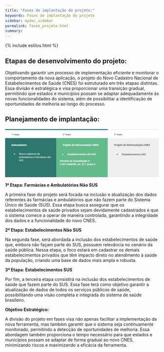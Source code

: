 ```yaml
---
title: "Fases de implantação do projeto:"
keywords: Fases de implantação do projeto
sidebar: mydoc_sidebar
permalink: fases_projeto.html
summary: 
---
```


{% include estilos.html %}

## Etapas de desenvolvimento do projeto:

Objetivando garantir um processo de implementação eficiente e monitorar o comportamento da nova aplicação, o projeto do Novo Cadastro Nacional de Estabelecimentos de Saúde (CNES) foi estruturado em três etapas distintas. Essa divisão é estratégica e visa proporcionar uma transição gradual, permitindo que estados e municípios possam se adaptar adequadamente às novas funcionalidades do sistema, além de possibilitar a identificação de oportunidades de melhoria ao longo do processo.

## Planejamento de implantação:

![Fases do projeto](../imagens/fases_de_implantacao.PNG)

**1ª Etapa: Farmácias e Ambulatórios Não SUS**

A primeira fase do projeto será focada na inclusão e atualização dos dados referentes às farmácias e ambulatórios que não fazem parte do Sistema Único de Saúde (SUS). Essa etapa busca assegurar que os estabelecimentos de saúde privados sejam devidamente cadastrados e que o sistema comece a operar de maneira controlada, garantindo a integridade dos dados e a funcionalidade do novo CNES.

**2ª Etapa: Estabelecimentos Não SUS**

Na segunda fase, será abordada a inclusão dos estabelecimentos de saúde que, embora não façam parte do SUS, possuem relevância no cenário da saúde pública. Nessa etapa, o foco estará em cadastrar os demais estabelecimentos privados que têm impacto direto no atendimento à saúde da população, criando uma base de dados mais ampla e robusta.

**3ª Etapa: Estabelecimentos SUS**

Por fim, a terceira etapa consistirá na inclusão dos estabelecimentos de saúde que fazem parte do SUS. Essa fase terá como objetivo garantir a atualização de dados de todos os serviços públicos de saúde, possibilitando uma visão completa e integrada do sistema de saúde brasileiro.

**Objetivo Estratégico:**

A divisão do projeto em fases visa não apenas facilitar a implementação da nova ferramenta, mas também garantir que o sistema seja continuamente monitorado, permitindo a detecção de oportunidades de melhoria. Essa abordagem também proporciona o tempo necessário para que estados e municípios possam se adaptar de forma gradual ao novo CNES, minimizando riscos e maximizando a eficácia da ferramenta.
